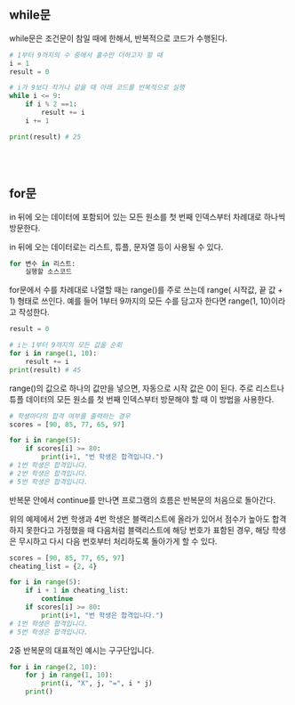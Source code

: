 ## while문

while문은 조건문이 참일 때에 한해서, 반복적으로 코드가 수행된다.

```python
# 1부터 9까지의 수 중에서 홀수만 더하고자 할 때
i = 1
result = 0

# i가 9보다 작거나 같을 때 아래 코드를 반복적으로 실행
while i <= 9:
	if i % 2 ==1:
		result += i
	i += 1

print(result) # 25
```
<br/><br/>
## for문

in 뒤에 오는 데이터에 포함되어 있는 모든 원소를 첫 번째 인덱스부터 차례대로 하나씩 방문한다.

in 뒤에 오는 데이터로는 리스트, 튜플, 문자열 등이 사용될 수 있다.

```python
for 변수 in 리스트:
	실행할 소스코드
```

for문에서 수를 차례대로 나열할 때는 range()를 주로 쓰는데 range( 시작값, 끝 값 + 1) 형태로 쓰인다.
예를 들어 1부터 9까지의 모든 수를 담고자 한다면 range(1, 10)이라고 작성한다.

```python
result = 0

# i는 1부터 9까지의 모든 값을 순회
for i in range(1, 10):
	result += i
print(result) # 45
```

range()의 값으로 하나의 값만을 넣으면, 자동으로 시작 값은 0이 된다. 주로 리스트나 튜플 데이터의 모든 원소를 첫 번째 인덱스부터 방문해야 할 때 이 방법을 사용한다. 

```python
# 학생마다의 합격 여부를 출력하는 경우
scores = [90, 85, 77, 65, 97]

for i in range(5):
	if scores[i] >= 80:
		print(i+1, "번 학생은 합격입니다.")
# 1번 학생은 합격입니다.
# 2번 학생은 합격입니다.
# 5번 학생은 합격입니다.
```

반복문 안에서 continue를 만나면 프로그램의 흐름은 반복문의 처음으로 돌아간다.

위의 예제에서 2번 학생과 4번 학생은 블랙리스트에 올라가 있어서 점수가 높아도 합격하지 못한다고 가정했을 때 다음처럼 블랙리스트에 해당 번호가 표함된 경우, 해당 학생은 무시하고 다시 다음 번호부터 처리하도록 돌아가게 할 수 있다.

```python
scores = [90, 85, 77, 65, 97]
cheating_list = {2, 4}

for i in range(5):
	if i + 1 in cheating_list:
		continue
	if scores[i] >= 80:
		print(i+1, "번 학생은 합격입니다.")
# 1번 학생은 합격입니다.
# 5번 학생은 합격입니다.
```

2중 반복문의 대표적인 예시는 구구단입니다.

```python
for i in range(2, 10):
	for j in range(1, 10):
		print(i, "X", j, "=", i * j)
	print()
```
